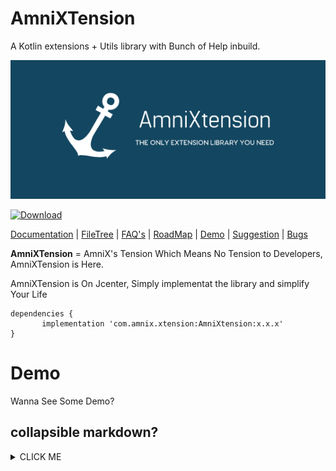 # AmniXTension
A Kotlin extensions + Utils library with Bunch of Help inbuild. 

<div align="center">
<img src="art/logo.png" alt="AmniXTension" />
</div>

[ ![Download](https://api.bintray.com/packages/amnix/AmniXUtils/AmniXtension/images/download.svg) ](https://bintray.com/amnix/AmniXUtils/AmniXtension/_latestVersion)

[Documentation](docs/-amni-xtension/index.md) |
[FileTree](docs/fileTree.md) | [FAQ's](#) | [RoadMap](#) | [Demo](#) |
[Suggestion](https://github.com/AmniX/AmniXTension/issues/new) |
[Bugs](https://github.com/AmniX/AmniXTension/issues)

**AmniXTension** = AmniX's Tension Which Means No Tension to Developers, AmniXTension is Here.

AmniXTension is On Jcenter, Simply implementat the library and simplify Your Life

 ```
 dependencies {
        implementation 'com.amnix.xtension:AmniXtension:x.x.x'  
 }
 ```
 
# Demo
Wanna See Some Demo?
 
## collapsible markdown?

<details><summary>CLICK ME</summary>
<p>

#### yes, even hidden code blocks!

```python
print("hello world!")
```

</p>
</details>
